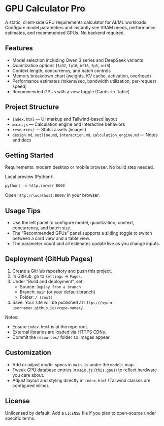 # GPU Calculator Pro

A static, client-side GPU requirements calculator for AI/ML workloads. Configure model parameters and instantly see VRAM needs, performance estimates, and recommended GPUs. No backend required.

## Features
- Model selection including Qwen 3 series and DeepSeek variants
- Quantization options (`fp32`, `fp16`, `bf16`, `fp8`, `int8`)
- Context length, concurrency, and batch controls
- Memory breakdown chart (weights, KV cache, activation, overhead)
- Performance estimates (tokens/sec, bandwidth utilization, per-request speed)
- Recommended GPUs with a view toggle (Cards ↔ Table)

## Project Structure
- `index.html` — UI markup and Tailwind-based layout
- `main.js` — Calculation engine and interactive behaviors
- `resources/` — Static assets (images)
- `design.md`, `outline.md`, `interaction.md`, `calculation_engine.md` — Notes and docs

## Getting Started
Requirements: modern desktop or mobile browser. No build step needed.

Local preview (Python):

```bash
python3 -m http.server 8000
```

Open `http://localhost:8000/` in your browser.

## Usage Tips
- Use the left panel to configure model, quantization, context, concurrency, and batch size.
- The “Recommended GPUs” panel supports a sliding toggle to switch between a card view and a table view.
- The parameter count and all estimates update live as you change inputs.

## Deployment (GitHub Pages)
1. Create a GitHub repository and push this project.
2. In GitHub, go to `Settings` → `Pages`.
3. Under “Build and deployment”, set:
   - Source: `Deploy from a branch`
   - Branch: `main` (or your default branch)
   - Folder: `/ (root)`
4. Save. Your site will be published at `https://<your-username>.github.io/<repo-name>/`.

Notes:
- Ensure `index.html` is at the repo root.
- External libraries are loaded via HTTPS CDNs.
- Commit the `resources/` folder so images appear.

## Customization
- Add or adjust model specs in `main.js` under the `models` map.
- Tweak GPU database entries in `main.js` (`this.gpus`) to reflect hardware you care about.
- Adjust layout and styling directly in `index.html` (Tailwind classes are configured inline).

## License
Unlicensed by default. Add a `LICENSE` file if you plan to open-source under specific terms.
